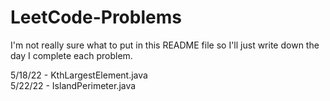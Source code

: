# LeetCode-Problems
I'm not really sure what to put in this README file so I'll just write down the day I complete each problem.

5/18/22 - KthLargestElement.java <br />
5/22/22 - IslandPerimeter.java
